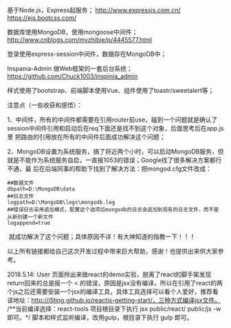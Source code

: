 基于Node.js，Express起服务；
http://www.expressjs.com.cn/
https://ejs.bootcss.com/

数据库使用MongoDB，使用mongoose中间件；
http://www.cnblogs.com/myzhibie/p/4445577.html

登录使用express-session中间件，数据存在MongoDB中；

Inspania-Admin 做Web框架的一套后台系统；
https://github.com/Chuck1003/inspinia_admin

样式使用了bootstrap、前端脚本使用Vue、组件使用了toastr/sweetalert等；

注意点（一些收获和感悟）：

1、中间件，所有的中间件都需要在引用router前use，碰到一个问题就是确认了session中间件引用和启动后在req下面还是找不到这个对象，后面思考后在app.js里
把路由的引用放在所有的中间件后面成功解决这个问题；

2、MongoDB设置为系统服务，搞了将近两个小时，可以启动MongoDB服务，但就是不能作为系统服务自启，一直报1053的错误；Google找了很多解决方案都行不通，最
后在后端同事的帮助下找到了解决方法：把mongod.cfg文件改成：

    ##数据文件
    dbpath=D:\MongoDB\data
    ##日志文件
    logpath=D:\MongoDB\logs\mongodb.log
    ##错误日志采用追加模式，配置这个选项后mongodb的日志会追加到现有的日志文件，而不是从新创建一个新文件
    logappend=true

  就成功解决了这个问题；具体原因不详！有大神知道的指教一下！！！

 以上所有链接都给自己这次开发过程中带来巨大帮助，感谢！也提供出来供大家参考。


2018.5.14:
User 页面拎出来做react的demo实验，脱离了react的脚手架发现return回来的总是报一个 < 的错误，原因是jsx没有编译，所以在引用了react的两个js之后还需要安装一个jsx的编译工具，具体工具选择可以看个人爱好，推荐看该地址：http://i5ting.github.io/reactjs-getting-start/，三种方式编译jsx文件。
/**当前编译选择：react-tools  项目根目录下执行 jsx public/react/ public/js -w 即可。*/
脚本和样式监听编译，改用gulp，根目录下执行 gulp 即可。
